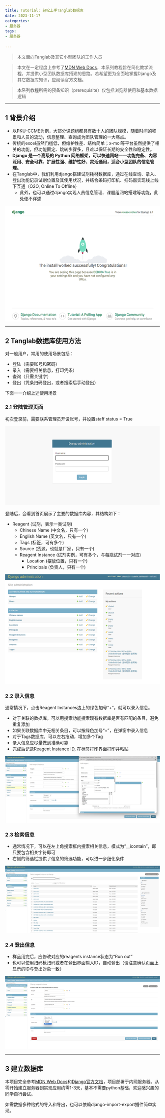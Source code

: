 ```yaml
---
title: Tutorial: 轻松上手Tanglab数据库
date: 2023-11-17
categories:
- 服务器
tags:
- 服务器
  
---
```



> 本文面向Tanglab及其它小型团队的工作人员
> 

> 本文在一定程度上参考了[MDN Web Docs](https://developer.mozilla.org/zh-CN/docs/Learn/Server-side/Django/Admin_site)，本系列教程旨在简化教学流程，并提供小型团队数据库搭建的思路。若希望更为全面地掌握Django及其它数据库知识，应阅读官方文档。
> 

> 本系列教程所需的预备知识（prerequisite）仅包括浏览器使用和基本数据逻辑
> 

---

<!--more-->


## 1 背景介绍

- 以PKU-CCME为例，大部分课题组都具有数十人的团队规模，随着时间的积累和人员的流动，信息整理、查询成为团队管理的一大痛点。
- 传统的excel虽然门槛低，但维护性差、结构简单；x-mol等平台虽然提供了相关的功能，但功能固定、跳转步骤多，且难以保证长期的安全性和稳定性。
- **Django 是一个高级的 Python 网络框架，可以快速网站——功能完备、内容泛用、安全可靠、扩展性强、维护性好、灵活通用，适合小型团队的信息管理。**
- 在Tanglab中，我们利用django搭建试剂耗材数据库，通过在线查询、录入、登出功能记录试剂位置及其使用状况，并结合条码打印机、扫码器实现线上线下互通（O2O, Online To Offline）
    - 此外，也可以通过django实现人员信息管理、课题组网站搭建等功能，此处便不详述

![默认的Django网页界面](https://raw.githubusercontent.com/DF-Master/yidapicbed/main/2023/202311/202311DJANGO//202311DJANGO00.png)


---

## 2 Tanglab数据库使用方法

对一般用户，常用的使用场景包括：

- 登陆（需要账号和密码）
- 录入（需要相关信息，打印凭条）
- 查询（只需关键字）
- 登出（凭条扫码登出，或者搜索后手动登出）

下面一一介绍上述使用场景

### 2.1 登陆管理页面

初次登录前，需要联系管理员开设账号，并设置staff status = True

![登陆界面](https://raw.githubusercontent.com/DF-Master/yidapicbed/main/2023/202311/202311DJANGO//202311DJANGO01.png)



登陆后，会看到首页展示了主要的数据库内容，其结构如下：

- Reagent (试剂，表示一类试剂)
    - Chinese Name (中文名，只有一个)
    - English Name (英文名，只有一个)
    - Tags (标签，可有多个)
    - Source (货源，也就是厂家，只有一个)
    - Reagent Instance (试剂实例，可有多个，与每瓶试剂一一对应)
        - Location (摆放位置，只有一个)
        - Principals (负责人，只有一个)

![主页中的CATALOG包含了所有数据库](https://raw.githubusercontent.com/DF-Master/yidapicbed/main/2023/202311/202311DJANGO//202311DJANGO02.png)


### 2.2 录入信息

通常情况下，点击Reagent Instances边上的绿色加号“+”，就可以录入信息。

- 对于关联的数据库，可以用搜索功能搜索现有数据库是否有匹配的条目，避免重复添加
- 如果关联数据库中无相关条目，可以按绿色加号“+”，在弹窗中录入信息
- 对于Tags数据库，可以左右拖动，增加多个Tag
- 录入信息应尽量做到准确可靠
- 完成后记录Reagent Instance ID, 在标签打印界面打印并粘贴

![录入信息界面、弹窗界面和搜索功能](https://raw.githubusercontent.com/DF-Master/yidapicbed/main/2023/202311/202311DJANGO//202311DJANGO03.png)

### 2.3 检索信息

- 通常情况下，可以在左上角搜索框内搜索相关信息，模式为”__icontain”，即只要包含相关字符即可
- 右侧的筛选栏提供了信息的筛选功能，可以进一步细化条件

![搜索信息界面](https://raw.githubusercontent.com/DF-Master/yidapicbed/main/2023/202311/202311DJANGO//202311DJANGO04.png)

### 2.4 登出信息

- 样品用完后，应修改对应的reagents instance状态为“Run out”
- 也可以使用扫码枪扫码或者在登出界面输入ID，自动登出（请注意确认页面上显示的ID与登出对象一致）

![修改对象状态](https://raw.githubusercontent.com/DF-Master/yidapicbed/main/2023/202311/202311DJANGO//202311DJANGO05.png)

---

## 3 建立数据库

本项目完全参考[MDN Web Docs](https://developer.mozilla.org/zh-CN/docs/Learn/Server-side/Django/Admin_site)和[Django官方文档](https://www.djangoproject.com/)，项目部署于内网服务器。从零开始建立服务器到实现应用约需1-3天，基本不需要python基础，欢迎感兴趣的同学自行尝试。

如需数据多种格式的导入和导出，也可以依赖django-import-export插件简单实现。